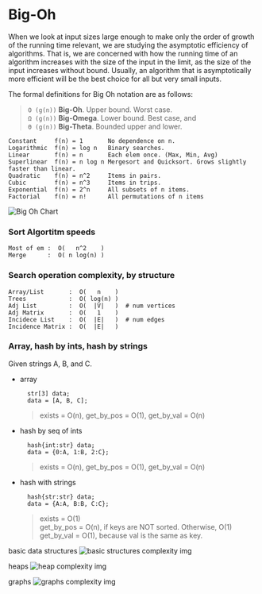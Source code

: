 # Big-Oh

When we look at input sizes large enough to make only the order of growth of the running time relevant, we are studying the asymptotic efficiency of algorithms. That is, we are concerned with how the running time of an algorithm increases with the size of the input in the limit, as the size of the input increases without bound. Usually, an algorithm that is asymptotically more efficient will be the best choice for all but very small inputs.

The formal definitions for Big Oh notation are as follows:

> `O (g(n))` **Big-Oh**. Upper bound. Worst case.  
> `Ω (g(n))` **Big-Omega**. Lower bound. Best case, and  
> `Θ (g(n))` **Big-Theta**. Bounded upper and lower.  


    Constant     f(n) = 1       No dependence on n.
    Logarithmic  f(n) = log n   Binary searches.
    Linear       f(n) = n       Each elem once. (Max, Min, Avg)
    Superlinear  f(n) = n log n Mergesort and Quicksort. Grows slightly faster than linear.
    Quadratic    f(n) = n^2     Items in pairs. 
    Cubic        f(n) = n^3     Items in trips.
    Exponential  f(n) = 2^n     All subsets of n items.
    Factorial    f(n) = n!      All permutations of n items


![Big Oh Chart][big_oh_chart]


### Sort Algortitm speeds 

    Most of em :  O(   n^2    )
    Merge      :  O( n log(n) )


### Search operation complexity, by structure

    Array/List       :  O(   n    )
    Trees            :  O( log(n) )
    Adj List         :  O(  |V|   )  # num vertices
    Adj Matrix       :  O(   1    ) 
    Incidece List    :  O(  |E|   )  # num edges
    Incidence Matrix :  O(  |E|   )


### Array, hash by ints, hash by strings

Given strings A, B, and C.

- array

        str[3] data;  
        data = [A, B, C];


    > exists = O(n), get_by_pos = O(1), get_by_val = O(n)  


- hash by seq of ints

        hash{int:str} data;
        data = {0:A, 1:B, 2:C};

    > exists = O(n), get_by_pos = O(1), get_by_val = O(n)  


- hash with strings

        hash{str:str} data;
        data = {A:A, B:B, C:C};

    > exists = O(1)  
    > get_by_pos = O(n), if keys are NOT sorted. Otherwise, O(1)  
    > get_by_val = O(1), because val is the same as key.


basic data structures
![basic structures complexity img][data_sets]

heaps
![heap complexity img][heaps]

graphs
![graphs complexity img][graphs]


[big_oh_chart]: https://hillscottc.github.io/img/big-oh-chart.png
[data_sets]: https://hillscottc.github.io/img/complexity-ds.png
[heaps]: https://hillscottc.github.io/img/complexity-heaps.png
[graphs]: https://hillscottc.github.io/img/complexity-graphs.png




